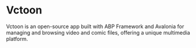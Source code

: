 # Vctoon
Vctoon is an open-source app built with ABP Framework and Avalonia for managing and browsing video and comic files, offering a unique multimedia platform.
